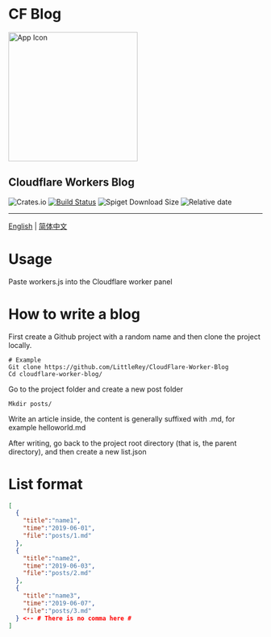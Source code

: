 # CF Blog

<a href="https://blog.buildtest.club/">
  <img src="https://secure.gravatar.com/avatar/" width="256" alt="App Icon" />
</a>

## Cloudflare Workers Blog
![Crates.io](https://img.shields.io/crates/l/rustc-serialize)
[![Build Status](https://travis-ci.org/agalwood/Motrix.svg?branch=master)](https://travis-ci.org/agalwood/Motrix)
![Spiget Download Size](https://img.shields.io/spiget/download-size/6)
![Relative date](https://img.shields.io/date/1571576559)

------
[English](./README.md) | [简体中文](./README-CN.md)
# Usage
Paste workers.js into the Cloudflare worker panel
# How to write a blog

First create a Github project with a random name and then clone the project locally.

```
# Example
Git clone https://github.com/LittleRey/CloudFlare-Worker-Blog
Cd cloudflare-worker-blog/
```

Go to the project folder and create a new post folder

```
Mkdir posts/
```

Write an article inside, the content is generally suffixed with .md, for example helloworld.md

After writing, go back to the project root directory (that is, the parent directory), and then create a new list.json
# List format
```json
[
  {
    "title":"name1",
    "time":"2019-06-01",
    "file":"posts/1.md"
  },
  {
    "title":"name2",
    "time":"2019-06-03",
    "file":"posts/2.md"
  },
  {
    "title":"name3",
    "time":"2019-06-07",
    "file":"posts/3.md"
  } <-- # There is no comma here #
]
```

